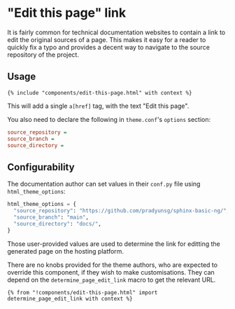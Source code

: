 # "Edit this page" link

It is fairly common for technical documentation websites to contain a
link to edit the original sources of a page. This makes it easy for a
reader to quickly fix a typo and provides a decent way to navigate to
the source repository of the project.

## Usage

```jinja
{% include "components/edit-this-page.html" with context %}
```

This will add a single `a[href]` tag, with the text "Edit this page".

You also need to declare the following in `theme.conf`'s `options`
section:

```ini
source_repository =
source_branch =
source_directory =
```

## Configurability

The documentation author can set values in their `conf.py` file using
`html_theme_options`:

```python
html_theme_options = {
  "source_repository": "https://github.com/pradyunsg/sphinx-basic-ng/",
  "source_branch": "main",
  "source_directory": "docs/",
}
```

Those user-provided values are used to determine the link for editting
the generated page on the hosting platform.

There are no knobs provided for the theme authors, who are expected to
override this component, if they wish to make customisations. They can
depend on the `determine_page_edit_link` macro to get the relevant URL.

```jinja
{% from "!components/edit-this-page.html" import determine_page_edit_link with context %}
```
